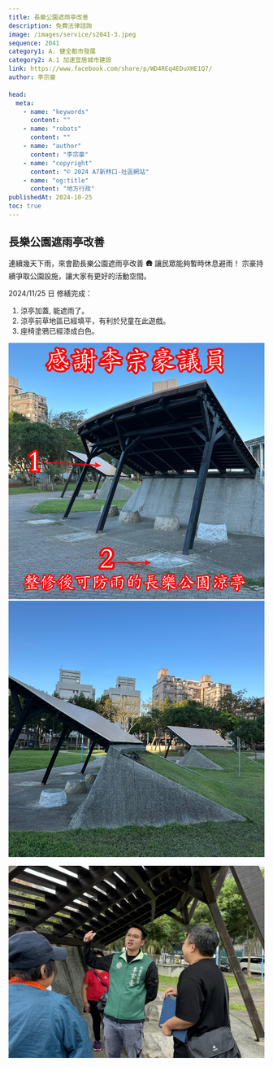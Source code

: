```yaml
---
title: 長樂公園遮雨亭改善
description: 免費法律諮詢
image: /images/service/s2041-3.jpeg
sequence: 2041
category1: A. 健全都市發展
category2: A.1 加速宜居城市建設
link: https://www.facebook.com/share/p/WD4REq4EDuXHE1Q7/
author: 李宗豪

head:
  meta:
    - name: "keywords"
      content: ""
    - name: "robots"
      content: ""
    - name: "author"
      content: "李宗豪"
    - name: "copyright"
      content: "© 2024 A7新林口-社區網站"
    - name: "og:title"
      content: "地方行政"
publishedAt: 2024-10-25
toc: true
---
```


## 長樂公園遮雨亭改善

連續幾天下雨，來會勘長樂公園遮雨亭改善 🛖 讓民眾能夠暫時休息避雨！ 宗豪持續爭取公園設施，讓大家有更好的活動空間。

2024/11/25 日 修繕完成：

1. 涼亭加蓋, 能遮雨了。
2. 涼亭前草地區已經填平，有利於兒童在此遊戲。
3. 座椅塗鴉已經漆成白色。

![s2041-3.jpeg](/images/service/s2041-3.jpeg)
![s2041-4.jpeg](/images/service/s2041-4.jpeg)

![s2041-1.jpeg](/images/service/s2041-1.jpeg)
